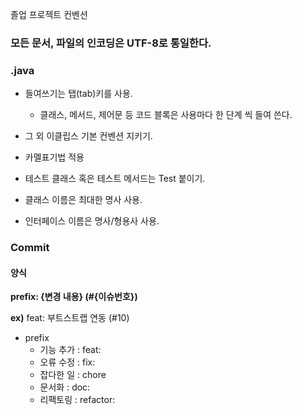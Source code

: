 졸업 프로젝트 컨벤션

### 모든 문서, 파일의 인코딩은 UTF-8로 통일한다.

### .java
* 들여쓰기는 탭(tab)키를 사용.
	- 클래스, 메서드, 제어문 등 코드 블록은 사용마다 한 단계 씩 들여 쓴다.
	
* 그 외 이클립스 기본 컨벤션 지키기.
* 카멜표기법 적용
* 테스트 클래스 혹은 테스트 메서드는 Test 붙이기.
* 클래스 이름은 최대한 명사 사용.
* 인터페이스 이름은 명사/형용사 사용.

### Commit
#### 양식
**prefix: {변경 내용} (#{이슈번호})**

**ex)** feat: 부트스트랩 연동 (#10)

* prefix
	- 기능 추가 : feat:
	- 오류 수정 : fix:
	- 잡다한 일 : chore
	- 문서화 : doc:
	- 리팩토링 : refactor: